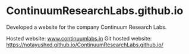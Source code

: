 # ContinuumResearchLabs.github.io
Developed a website for the company Continuum Research Labs.

Hosted website: www.continuumlabs.in
Git hosted website: https://notayushxd.github.io/ContinuumResearchLabs.github.io/

